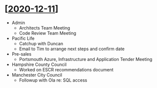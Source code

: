 # [[2020-12-11]]

- Admin
  - Architects Team Meeting
  - Code Review Team Meeting
- Pacific Life
  - Catchup with Duncan
  - Email to Tim to arrange next steps and confirm date
- Pre-sales
  - Portsmouth Azure, Infrastructure and Application Tender Meeting
- Hampshire County Council
  - Worked on ESCR recommendations document
- Manchester City Council
  - Followup with Ola re: SQL access

[//begin]: # "Autogenerated link references for markdown compatibility"
[2020-12-11]: 2020-12-11 "2020-12-11"
[//end]: # "Autogenerated link references"